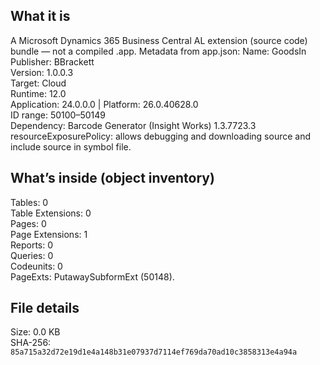 ## What it is
A Microsoft Dynamics 365 Business Central AL extension (source code) bundle — not a compiled .app.
Metadata from app.json: Name: GoodsIn  
Publisher: BBrackett  
Version: 1.0.0.3  
Target: Cloud  
Runtime: 12.0  
Application: 24.0.0.0 | Platform: 26.0.40628.0  
ID range: 50100–50149  
Dependency: Barcode Generator (Insight Works) 1.3.7723.3  
resourceExposurePolicy: allows debugging and downloading source and include source in symbol file.  

## What’s inside (object inventory)
Tables: 0  
Table Extensions: 0  
Pages: 0  
Page Extensions: 1  
Reports: 0  
Queries: 0  
Codeunits: 0  
PageExts: PutawaySubformExt (50148).  

## File details
Size: 0.0 KB  
SHA-256: `85a715a32d72e19d1e4a148b31e07937d7114ef769da70ad10c3858313e4a94a`  
